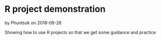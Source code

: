 # R project demonstration 
by Phuntsok on 2018-09-26

Showing how to use R projects so that we get some guidance and practice
